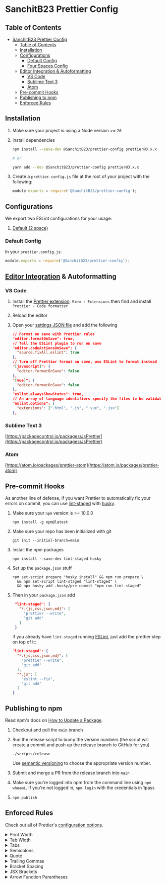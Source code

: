 # SanchitB23 Prettier Config

[//]: # ([![npm version]&#40;https://badge.fury.io/js/%40SanchitB23%2Fprettier-config.svg&#41;]&#40;https://badge.fury.io/js/%40SanchitB23%2Fprettier-config&#41;)

[//]: # ()
[//]: # (Pairs well with our [ESLint config]&#40;https://www.npmjs.com/package/@SanchitB23/eslint-config&#41;.)

## Table of Contents

- [SanchitB23 Prettier Config](#SanchitB23-prettier-config)
  - [Table of Contents](#table-of-contents)
  - [Installation](#installation)
  - [Configurations](#configurations)
    - [Default Config](#default-config)
    - [Four Spaces Config](#four-spaces-config)
  - [Editor Integration & Autoformatting](#editor-integration--autoformatting)
    - [VS Code](#vs-code)
    - [Sublime Text 3](#sublime-text-3)
    - [Atom](#atom)
  - [Pre-commit Hooks](#pre-commit-hooks)
  - [Publishing to npm](#publishing-to-npm)
  - [Enforced Rules](#enforced-rules)

## Installation

1. Make sure your project is using a Node version >= `20`

2. Install dependencies

    ```sh
    npm install --save-dev @SanchitB23/prettier-config prettier@3.x.x

    # or

    yarn add --dev @SanchitB23/prettier-config prettier@3.x.x
    ```

3. Create a `prettier.config.js` file at the root of your project with the following:

    ```js
    module.exports = require('@SanchitB23/prettier-config');
    ```

## Configurations

We export two ESLint configurations for your usage:

1. [Default (2 space)](#default-config)

### Default Config

In your `prettier.config.js`:

```js
module.exports = require('@SanchitB23/prettier-config');
```

## [Editor Integration](https://prettier.io/docs/en/editors.html) & Autoformatting

### VS Code

1. Install the [Prettier extension](https://marketplace.visualstudio.com/items?itemName=esbenp.prettier-vscode): `View → Extensions` then find and install `Prettier - Code formatter`
2. Reload the editor
3. Open your [settings JSON file](https://code.visualstudio.com/docs/getstarted/settings#_settings-file-locations) and add the following

    ```json
    // Format on save with Prettier rules
    "editor.formatOnSave": true,
    // Tell the ESLint plugin to run on save
    "editor.codeActionsOnSave": {
      "source.fixAll.eslint": true
    },
    // Turn off Prettier format on save, use ESLint to format instead
    "[javascript]": {
      "editor.formatOnSave": false
    },
    "[vue]": {
      "editor.formatOnSave": false
    },
    "eslint.alwaysShowStatus": true,
    // An array of language identifiers specify the files to be validated
    "eslint.options": {
      "extensions": [".html", ".js", ".vue", ".jsx"]
    },
    ```

### Sublime Text 3

[https://packagecontrol.io/packages/JsPrettier](https://packagecontrol.io/packages/JsPrettier)

### Atom

[https://atom.io/packages/prettier-atom](https://atom.io/packages/prettier-atom)

## Pre-commit Hooks

As another line of defense, if you want Prettier to automatically fix your errors on commit, you can use [lint-staged](https://github.com/okonet/lint-staged) with [husky](https://github.com/typicode/husky).

1. Make sure your `npm` version is >= 10.0.0

   ```shell
   npm install -g npm@latest
   ```

2. Make sure your repo has been initialized with git

   ```shell
   git init --initial-branch=main
   ```

3. Install the npm packages

   ```shell
   npm install --save-dev lint-staged husky
   ```

4. Set up the `package.json` stuff

   ```shell
   npm set-script prepare "husky install" && npm run prepare \
     && npm set-script lint-staged "lint-staged" \
     && npx husky add .husky/pre-commit "npm run lint-staged"
   ```

5. Then in your `package.json` add

   ```json
    "lint-staged": {
      "*.{js,css,json,md}": [
        "prettier --write",
        "git add"
      ]
    }
   ```

   If you already have `lint-staged` running [ESLint](https://github.com/SanchitB23/eslint-config#pre-commit-hook), just add the prettier step on top of it:

   ```json
   "lint-staged": {
     "*.{js,css,json,md}": [
       "prettier --write",
       "git add"
     ],
     "*.js": [
       "eslint --fix",
       "git add"
     ]
   }
   ```

## Publishing to npm

Read npm's docs on [How to Update a Package](https://docs.npmjs.com/getting-started/publishing-npm-packages#how-to-update-a-package).

1. Checkout and pull the `main` branch

2. Run the release script to bump the version numbers (the script will create a commit and push up the release branch to GitHub for you)

    ```shell
    ./scripts/release
    ```

    Use [semantic versioning](https://docs.npmjs.com/about-semantic-versioning/) to choose the appropriate version number.

3. Submit and merge a PR from the release branch into `main`

4. Make sure you're logged into npm from the command line using `npm whoami`. If you're not logged in, `npm login` with the credentials in 1pass

5. `npm publish`

## Enforced Rules

Check out all of Prettier's [configuration options](https://prettier.io/docs/en/options.html).

<details>
  <summary>Print Width</summary>

  Line wrap at 100 characters.

</details>

<details>
  <summary>Tab Width</summary>

  2 spaces per indentation-level (or 4 spaces if you choose).

</details>

<details>
  <summary>Tabs</summary>

  Indent lines with spaces, not tabs.

</details>

<details>
  <summary>Semicolons</summary>

  Always print semicolons at the ends of statements.

  ```js
  const greeting = 'hi';
  ```

</details>

<details>
  <summary>Quote</summary>

  Use single quotes instead of double quotes.

  ```js
  const quote = 'single quotes are better';
  ```

</details>

<details>
  <summary>Trailing Commas</summary>

  Use trailing commas wherever possible.

  ```js
  const obj = {
    a: 'hi',
    b: 'hey',
  };
  ```

</details>

<details>
  <summary>Bracket Spacing</summary>

  Print spaces between brackets in object literals.

  ```js
  { foo: bar }
  ```

</details>

<details>
  <summary>JSX Brackets</summary>

  Put the `>` of a multi-line JSX element at the end of the last line instead of being alone on the next line (does not apply to self closing elements).

  ```jsx
  <button
    className="prettier-class"
    id="prettier-id"
    onClick={this.handleClick}>
    Click Here
  </button>
  ```

</details>

<details>
  <summary>Arrow Function Parentheses</summary>

  Omit parens when possible.

  ```js
  x => x;
  ```

</details>
